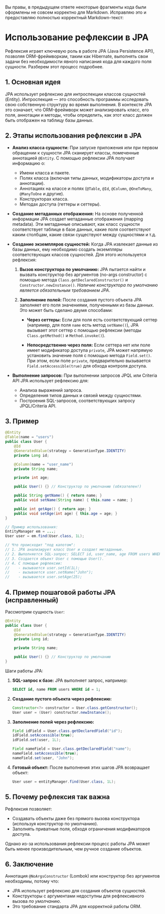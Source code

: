 Вы правы, в предыдущем ответе некоторые фрагменты кода были оформлены не совсем корректно для Markdown. Исправляю это и предоставляю полностью корректный Markdown-текст:

# Использование рефлексии в JPA

Рефлексия играет ключевую роль в работе JPA (Java Persistence API), позволяя ORM-фреймворкам, таким как Hibernate, выполнять свои задачи без необходимости явного написания кода для каждого поля сущности. Разберем этот процесс подробнее.

## 1. Основная идея

JPA использует рефлексию для интроспекции классов сущностей (Entity). Интроспекция — это способность программы исследовать свою собственную структуру во время выполнения. В контексте JPA это означает, что ORM-фреймворк может анализировать класс, его поля, аннотации и методы, чтобы определить, как этот класс должен быть отображен на таблицу базы данных.

## 2. Этапы использования рефлексии в JPA

*   **Анализ класса сущности:** При запуске приложения или при первом обращении к сущности JPA сканирует классы, помеченные аннотацией `@Entity`. С помощью рефлексии JPA получает информацию о:
    *   Имени класса и пакете.
    *   Полях класса (включая типы данных, модификаторы доступа и аннотации).
    *   Аннотациях на классе и полях (`@Table`, `@Id`, `@Column`, `@OneToMany`, `@ManyToOne` и другие).
    *   Конструкторах класса.
    *   Методах доступа (геттеры и сеттеры).

*   **Создание метаданных отображения:** На основе полученной информации JPA создает метаданные отображения (mapping metadata). Эти метаданные описывают, как класс сущности соответствует таблице в базе данных, какие поля соответствуют каким столбцам, какие связи существуют между сущностями и т.д.

*   **Создание экземпляров сущностей:** Когда JPA извлекает данные из базы данных, ему необходимо создать экземпляры соответствующих классов сущностей. Для этого используется рефлексия:

    1.  **Вызов конструктора по умолчанию:** JPA пытается найти и вызвать конструктор без аргументов (no-args constructor) с помощью метода `Class.getDeclaredConstructor()` и `Constructor.newInstance()`. *Наличие конструктора по умолчанию является обязательным требованием JPA*.

    2.  **Заполнение полей:** После создания пустого объекта JPA заполняет его поля значениями, полученными из базы данных. Это может быть сделано двумя способами:

        *   **Через сеттеры:** Если для поля есть соответствующий сеттер (например, для поля `name` есть метод `setName()`), JPA вызывает этот сеттер с помощью рефлексии (методы `Class.getMethod()` и `Method.invoke()`).

        *   **Непосредственно через поля:** Если сеттера нет или поле имеет модификатор доступа `private`, JPA может напрямую установить значение поля с помощью метода `Field.set()`. При этом, если поле `private`, предварительно вызывается `Field.setAccessible(true)` для обхода контроля доступа.

*   **Выполнение запросов:** При выполнении запросов JPQL или Criteria API JPA использует рефлексию для:
    *   Анализа выражений запроса.
    *   Определения типов данных и связей между сущностями.
    *   Построения SQL-запросов, соответствующих запросу JPQL/Criteria API.

## 3. Пример

```java
@Entity
@Table(name = "users")
public class User {
    @Id
    @GeneratedValue(strategy = GenerationType.IDENTITY)
    private Long id;

    @Column(name = "user_name")
    private String name;

    private int age;

    public User() {} // Конструктор по умолчанию (обязателен!)

    public String getName() { return name; }
    public void setName(String name) { this.name = name; }

    public int getAge() { return age; }
    public void setAge(int age) { this.age = age; }
}

// Пример использования:
EntityManager em = ...;
User user = em.find(User.class, 1L);

// Что происходит "под капотом":
// 1. JPA анализирует класс User и создает метаданные.
// 2. Выполняется SQL-запрос: SELECT id, user_name, age FROM users WHERE id = 1;
// 3. Создается объект User с помощью User().
// 4. С помощью рефлексии:
//    - вызывается user.setId(1L);
//    - вызывается user.setName("John");
//    - вызывается user.setAge(25);
```

## 4. Пример пошаговой работы JPA (исправленный)

Рассмотрим сущность `User`:

```java
@Entity
public class User {
    @Id
    @GeneratedValue(strategy = GenerationType.IDENTITY)
    private Long id;

    private String name;

    public User() {} // Конструктор по умолчанию
}
```

Шаги работы JPA:

1.  **SQL-запрос к базе:** JPA выполняет запрос, например:

    ```sql
    SELECT id, name FROM users WHERE id = 1;
    ```

2.  **Создание пустого объекта через рефлексию:**

    ```java
    Constructor<?> constructor = User.class.getConstructor();
    User user = (User) constructor.newInstance();
    ```

3.  **Заполнение полей через рефлексию:**

    ```java
    Field idField = User.class.getDeclaredField("id");
    idField.setAccessible(true);
    idField.set(user, 1L);

    Field nameField = User.class.getDeclaredField("name");
    nameField.setAccessible(true);
    nameField.set(user, "John");
    ```

4.  **Готовый объект:** После выполнения этих шагов JPA возвращает объект:

    ```java
    User user = entityManager.find(User.class, 1L);
    ```

## 5. Почему рефлексия так важна

Рефлексия позволяет:

*   Создавать объекты даже без прямого вызова конструктора (используя конструктор по умолчанию).
*   Заполнять приватные поля, обходя ограничения модификаторов доступа.

Однако из-за использования рефлексии процесс работы JPA может быть менее производительным, чем ручное создание объектов.

## 6. Заключение

Аннотация `@NoArgsConstructor` (Lombok) или конструктор без аргументов необходимы, потому что:

*   JPA использует рефлексию для создания объектов сущностей.
*   Конструкторы с аргументами недоступны для рефлексивного вызова *по умолчанию*.
*   Это требование стандарта JPA для корректной работы ORM.


